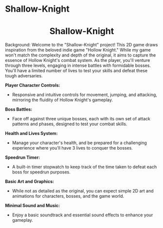 # Shallow-Knight
<h1 align="center">Shallow-Knight</h1>

Background:
Welcome to the "Shallow-Knight" project! This 2D game draws inspiration from the beloved indie game "Hollow Knight." While my game won't match the complexity and depth of the original, it aims to capture the essence of Hollow Knight's combat system. As the player, you'll venture through three levels, engaging in intense battles with formidable bosses. You'll have a limited number of lives to test your skills and defeat these tough adversaries.

**Player Character Controls:**
   - Responsive and intuitive controls for movement, jumping, and attacking, mirroring the fluidity of Hollow Knight's gameplay.

**Boss Battles:**
   - Face off against three unique bosses, each with its own set of attack patterns and phases, designed to test your combat skills.

**Health and Lives System:**
   - Manage your character's health, and be prepared for a challenging experience where you'll have 3 lives to conquer the bosses.

**Speedrun Timer:**
   - A built-in timer stopwatch to keep track of the time taken to defeat each boss for speedrun purposes.

**Basic Art and Graphics:**
   - While not as detailed as the original, you can expect simple 2D art and animations for characters, bosses, and the game world.

**Minimal Sound and Music:**
   - Enjoy a basic soundtrack and essential sound effects to enhance your gameplay.
